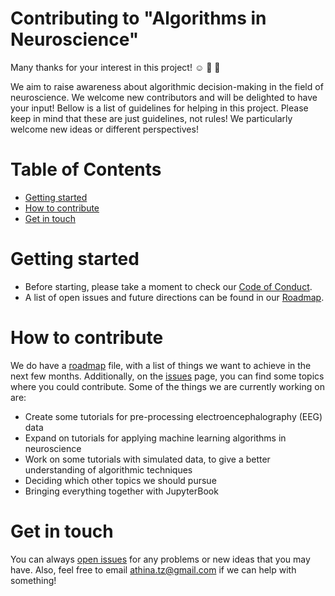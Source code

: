 # Contributing to "Algorithms in Neuroscience"

Many thanks for your interest in this project! :relaxed: :tada: :brain:

We aim to raise awareness about algorithmic decision-making in the field of neuroscience. We welcome new contributors and will be delighted to have your input! Bellow is a list of guidelines for helping in this project.
Please keep in mind that these are just guidelines, not rules! We particularly welcome new ideas or different perspectives! 

# Table of Contents
- [Getting started](#getting-started)
- [How to contribute](#how-to-contribute)
- [Get in touch](#get-in-touch)


# Getting started
* Before starting, please take a moment to check our [Code of Conduct](https://github.com/aath0/AlgorithmsNeuroscience/blob/master/CODE_OF_CONDUCT.md).
* A list of open issues and future directions can be found in our [Roadmap](https://github.com/aath0/AlgorithmsNeuroscience/issues/1).

# How to contribute
We do have a [roadmap](https://github.com/aath0/AlgorithmsNeuroscience/issues/1) file, with a list of things we want to achieve in the next few months. 
Additionally, on the [issues](https://github.com/aath0/AlgorithmsNeuroscience/issues) page, you can find some topics where you could contribute. Some of the things we are currently working on are:

* Create some tutorials for pre-processing electroencephalography (EEG) data
* Expand on tutorials for applying machine learning algorithms in neuroscience
* Work on some tutorials with simulated data, to give a better understanding of algorithmic techniques
* Deciding which other topics we should pursue
* Bringing everything together with JupyterBook

# Get in touch
You can always [open issues](https://github.com/aath0/AlgorithmsNeuroscience/issues) for any problems or new ideas that you may have. Also, feel free to email athina.tz@gmail.com if we can help with something! 

